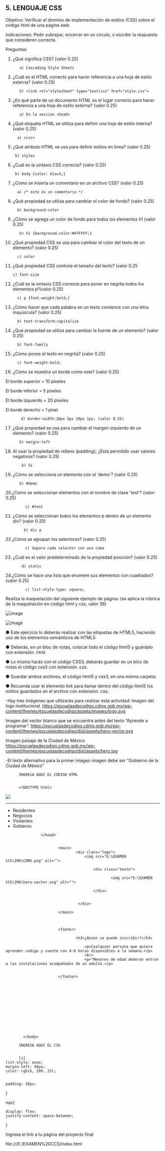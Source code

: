 ## 5. LENGUAJE CSS

Objetivo: Verificar el dominio de implementación de estilos (CSS) sobre el código html de
una página web.

Indicaciones: Pedir subrayar, encerrar en un círculo, o escribir la respuesta que
consideren correcta.

Preguntas:

1. ¿Qué significa CSS? (valor 0.25)

          a) Cascading Style Sheets
                   
2. ¿Cuál es el HTML correcto para hacer referencia a una hoja de estilo externa?
(valor 0.25)

          b) <link rel="stylesheet" type="text/css" href="style.css">
          
          
3. ¿En qué parte de un documento HTML es el lugar correcto para hacer referencia a
una hoja de estilo externa? (valor 0.25)

          a) En la sección <head>
                  
 4. ¿Qué etiqueta HTML se utiliza para definir una hoja de estilo interna? (valor 0.25)
 
          a) <css>
                    
 5. ¿Qué atributo HTML se usa para definir estilos en línea? (valor 0.25)

         b) styles
                 
 6. ¿Cuál es la sintaxis CSS correcta? (valor 0.25)

         b) body {color: black;}
          
          
 7. ¿Cómo se inserta un comentario en un archivo CSS? (valor 0.25)

          a) /* esto es un comentario */
                   
8. ¿Qué propiedad se utiliza para cambiar el color de fondo? (valor 0.25)

         b) background-color
                    
9. ¿Cómo se agrega un color de fondo para todos los elementos h1 (valor 0.25)
  
          b) h1 {background-color:#FFFFFF;}
           
10. ¿Qué propiedad CSS se usa para cambiar el color del texto de un elemento? (valor 0.25)
  
          c) color
  
 11. ¿Qué propiedad CSS controla el tamaño del texto? (valor 0.25
  
         c) font-size
            
 12. ¿Cuál es la sintaxis CSS correcta para poner en negrita todos los elementos p?(valor 0.25)
  
           c) p {font-weight:bold;}
            
13. ¿Cómo hacer que cada palabra en un texto comience con una letra mayúscula? (valor 0.25)
  
          b) text-transform:capitalize
            
14. ¿Qué propiedad se utiliza para cambiar la fuente de un elemento? (valor 0.25)
  
          b) font-family
           
15. ¿Cómo pones el texto en negrita? (valor 0.25)
  
          c) font-weight:bold;
  
16. ¿Cómo se muestra un borde como este? (valor 0.25)

El borde superior = 10 píxeles

El borde inferior = 5 píxeles

El borde izquierdo = 20 píxeles

El borde derecho = 1 píxel
  
           d) border-width:10px 5px 20px 1px; (valor 0.25)
          
17. ¿Qué propiedad se usa para cambiar el margen izquierdo de un elemento? (valor 0.25)

           b) margin-left
          
18. Al usar la propiedad de relleno (padding); ¿Está permitido usar valores negativos? (valor 0.25)

            b) Sí
                        
 19. ¿Cómo se selecciona un elemento con id 'demo'? (valor 0.25)
 
            b) #demo
                       
20.¿Cómo se seleccionan elementos con el nombre de clase 'test'? (valor 0.25)

             c) #test
                        
21. ¿Cómo se seleccionan todos los elementos p dentro de un elemento div? (valor 0.25)

             b) div p
                        
22.¿Cómo se agrupan los selectores? (valor 0.25)

             c) Separe cada selector con una coma
            
23. ¿Cuál es el valor predeterminado de la propiedad posición? (valor 0.25)

            d) static
            
 24.¿Cómo se hace una lista que enumere sus elementos con cuadrados? (valor 0.25)
 
             c) list-style-type: square;
            
Realiza la maquetación del siguiente ejemplo de página: (se aplica la rúbrica de la
maquetación en código html y css, valor 36)

![image](https://user-images.githubusercontent.com/91554777/166742177-b3cc2bfc-7768-42e4-b4f0-dcc2a1473935.png)


![image](https://user-images.githubusercontent.com/103137328/171925651-651bfb10-d8cd-4f1f-9ff6-7bccf41f9aa2.png)

● Este ejercicio lo deberás realizar con las etiquetas de HTML5, haciendo uso de los elementos semánticos de HTML5.

● Deberás, en un bloc de notas, colocar todo el código html5 y guárdalo con extensión .html

● Lo mismo harás con el código CSS3, deberás guardar en un bloc de notas el código css3 con extensión .css.

● Guardar ambos archivos, el código html5 y css3, en una misma carpeta.

● Recuerda usar el elemento link para llamar dentro del código html5 los estilos guardados en el archivo con extensión .css.

-Hay tres imágenes que utilizarás para realizar esta actividad:
Imagen del logo institucional.
https://escuelasdecodigo.cdmx.gob.mx/wp-content/themes/escuelasdecodigo/assets/images/logo.svg

Imagen del vector blanco que se encuentra antes del texto “Aprende a programar”. https://escuelasdecodigo.cdmx.gob.mx/wp-content/themes/escuelasdecodigo/dist/assets/hero-vector.svg

Imagen paisaje de la Ciudad de México
https://escuelasdecodigo.cdmx.gob.mx/wp-content/themes/escuelasdecodigo/dist/assets/hero.jpg

-El texto alternativo para la primer imagen imagen debe ser “Gobierno de la Ciudad de México”


          INGRESA AQUI EL CÓDIGO HTML
          
          
          <!DOCTYPE html>
<html lang="en">
<head>
    <meta charset="UTF-8">
    <meta http-equiv="X-UA-Compatible" content="IE=edge">
    <meta name="viewport" content="width=device-width, initial-scale=1.0">
    <link rel="stylesheet" href="css\estil.css">
    <title>EXAMEN</title>
</head>
            <body>
                    <head>
                        <img src="E:\EXAMEN CCS\IMG\logo.svg"><hr>
                                <nav>
                                        <ul>
                                                    <li>Residentes</li>
                                                    <li>Negocios</li>
                                                    <li>Visitantes</li>  
                                                    <li>Gobierno</li> 
                                        </ul>
                                </nav>
                             

                    </head>
                    

                            <main>
                                    <div class="logo">
                                        <img src="E:\EXAMEN CCS\IMG\CDMX.png" alt="">
                                        
                                            <div class="texto">

                                                    <img src="E:\EXAMEN CCS\IMG\hero-vector.svg" alt="">

                                            </div>


                                     </div>

                            </main>
    


                            <footer>

                                    <h3>¿Quien se puede inscribir?</h3>

                                        <p>Cualquier persona que quiera aprender codigo y cuente con 4-8 horas disponibles a la semana.</p>
                                        <br>
                                        <p>"Menores de edad deberan entrar a las instalaciones acompañados de un adulto.</p>


                            </footer>













            </body>

</html>
          
          INGRESA AQUI EL CSS
          
          
          li{
    list-style: none;
    margin-left: 40px;
    color: rgb(6, 209, 23);
    
  
    padding: 10px;
    


}


nav{

    display: flex;
    justify-content: space-between;

}

          
          
 Ingresa el link a tu página del proyecto final
 
 file:///E:/EXAMEN%20CCS/index.html
